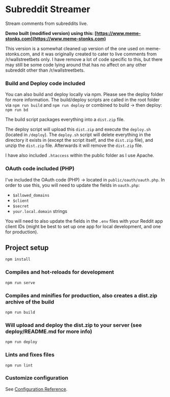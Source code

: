 # Subreddit Streamer

Stream comments from subreddits live.

**Demo built (modified version) using this: [https://www.meme-stonks.com](https://www.meme-stonks.com)**

This version is a somewhat cleaned up version of the one used on meme-stonks.com, and it was originally created to cater to live comments from /r/wallstreetbets only. I have remove a lot of code specific to this, but there may still be some code lying around that has no affect on any other subreddit other than /r/wallstreetbets.

### Build and Deploy code included

You can also build and deploy locally via npm. Please see the deploy folder for more information. The build/deploy scripts are called in the root folder via `npm run build` and `npm run deploy` or combined to build -> then deploy: `npm run bd`

The build script packages everything into a `dist.zip` file.

The deploy script will upload this `dist.zip` and execute the `deploy.sh` (located in `/deploy`). The `deploy.sh` script will delete everything in the directory it exists in (except the script itself, and the `dist.zip` file), and unzip the `dist.zip` file. Afterwards it will remove the `dist.zip` file.

I have also included `.htaccess` within the public folder as I use Apache.

### OAuth code included (PHP)

I've included the OAuth code (PHP) -> located in `public/oauth/oauth.php`. In order to use this, you will need to update the fields in `oauth.php`:

- `$allowed_domains`
- `$client`
- `$secret`
- `your.local.domain` strings

You will need to also update the fields in the `.env` files with your Reddit app client IDs (might be best to set up one app for local development, and one for production).

## Project setup
```
npm install
```

### Compiles and hot-reloads for development
```
npm run serve
```

### Compiles and minifies for production, also creates a dist.zip archive of the build
```
npm run build
```

### Will upload and deploy the dist.zip to your server (see deploy/README.md for more info)
```
npm run deploy
```

### Lints and fixes files
```
npm run lint
```

### Customize configuration
See [Configuration Reference](https://cli.vuejs.org/config/).
